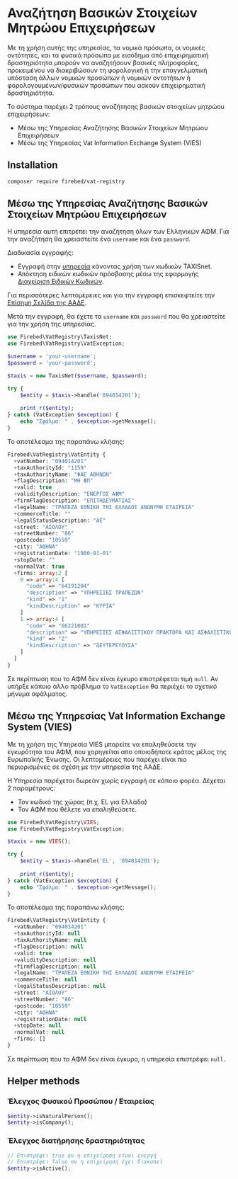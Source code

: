 # Αναζήτηση Βασικών Στοιχείων Μητρώου Επιχειρήσεων

Με τη χρήση αυτής της υπηρεσίας, τα νομικά πρόσωπα, οι νομικές οντότητες,
και τα φυσικά πρόσωπα με εισόδημα από επιχειρηματική δραστηριότητα μπορούν
να αναζητήσουν βασικές πληροφορίες, προκειμένου να διακριβώσουν τη φορολογική
ή την επαγγελματική υπόσταση άλλων νομικών προσώπων ή νομικών οντοτήτων ή
φορολογουμένων/φυσικών προσώπων που ασκούν επιχειρηματική δραστηριότητα.

Το σύστημα παρέχει 2 τρόπους αναζήτησης βασικών στοιχείων μητρώου επιχειρήσεων:

- Μέσω της Υπηρεσίας Αναζήτησης Βασικών Στοιχείων Μητρώου Επιχειρήσεων
- Μέσω της Υπηρεσίας Vat Information Exchange System (VIES)

## Installation

```bash
composer require firebed/vat-registry
```

## Μέσω της Υπηρεσίας Αναζήτησης Βασικών Στοιχείων Μητρώου Επιχειρήσεων

Η υπηρεσία αυτή επιτρέπει την αναζήτηση όλων των Ελληνικών ΑΦΜ. Για την αναζήτηση
θα χρειαστείτε ένα `username` και ένα `password`.

Διαδικασία εγγραφής:

- Εγγραφή στην [υπηρεσία](https://www1.aade.gr/webtax/wspublicreg/faces/pages/wspublicreg/menu.xhtml) κάνοντας χρήση των κωδικών TAXISnet.
- Απόκτηση ειδικών κωδικών πρόσβασης μέσω της εφαρμογής [Διαχείριση Ειδικών Κωδικών](https://www1.aade.gr/sgsisapps/tokenservices/protected/displayConsole.htm).

Για περισσότερες λεπτομέρειες και για την εγγραφή επισκεφτείτε
την [Επίσημη Σελίδα της ΑΑΔΕ](https://www.aade.gr/anazitisi-basikon-stoiheion-mitrooy-epiheiriseon).

Μετά την εγγραφή, θα έχετε τα `username` και `password` που θα χρειαστείτε για την
χρήση της υπηρεσίας.

```php
use Firebed\VatRegistry\TaxisNet;
use Firebed\VatRegistry\VatException;

$username = 'your-username';
$password = 'your-password';

$taxis = new TaxisNet($username, $password);

try {
    $entity = $taxis->handle('094014201');
    
    print_r($entity);
} catch (VatException $exception) {
    echo "Σφάλμα: " . $exception->getMessage();
}
```

Το αποτέλεσμα της παραπάνω κλήσης:

```php
Firebed\VatRegistry\VatEntity {
  +vatNumber: "094014201"
  +taxAuthorityId: "1159"
  +taxAuthorityName: "ΦΑΕ ΑΘΗΝΩΝ"
  +flagDescription: "ΜΗ ΦΠ"
  +valid: true
  +validityDescription: "ΕΝΕΡΓΟΣ ΑΦΜ"
  +firmFlagDescription: "ΕΠΙΤΗΔΕΥΜΑΤΙΑΣ"
  +legalName: "ΤΡΑΠΕΖΑ ΕΘΝΙΚΗ ΤΗΣ ΕΛΛΑΔΟΣ ΑΝΩΝΥΜΗ ΕΤΑΙΡΕΙΑ"
  +commerceTitle: ""
  +legalStatusDescription: "ΑΕ"
  +street: "ΑΙΟΛΟΥ"
  +streetNumber: "86"
  +postcode: "10559"
  +city: "ΑΘΗΝΑ"
  +registrationDate: "1900-01-01"
  +stopDate: ""
  +normalVat: true
  +firms: array:2 [
    0 => array:4 [
      "code" => "64191204"
      "description" => "ΥΠΗΡΕΣΙΕΣ ΤΡΑΠΕΖΩΝ"
      "kind" => "1"
      "kindDescription" => "ΚΥΡΙΑ"
    ]
    1 => array:4 [
      "code" => "66221001"
      "description" => "ΥΠΗΡΕΣΙΕΣ ΑΣΦΑΛΙΣΤΙΚΟΥ ΠΡΑΚΤΟΡΑ ΚΑΙ ΑΣΦΑΛΙΣΤΙΚΟΥ ΣΥΜΒΟΥΛΟΥ"
      "kind" => "2"
      "kindDescription" => "ΔΕΥΤΕΡΕΥΟΥΣΑ"
    ]
  ]
}
```

Σε περίπτωση που το ΑΦΜ δεν είναι έγκυρο επιστρέφεται τιμή `null`. Αν υπήρξε κάποιο άλλο πρόβλημα το `VatException` θα
περιέχει το σχετικό μήνυμα σφάλματος.

## Μέσω της Υπηρεσίας Vat Information Exchange System (VIES)

Με τη χρήση της Υπηρεσία VIES μπορείτε να επαληθεύσετε την εγκυρότητα του ΑΦΜ,
που χορηγείται απο οποιοδήποτε κράτος μέλος της Ευρωπαϊκής Ένωσης. Οι λεπτομέρειες
που παρέχει είναι πιο περιορισμένες σε σχέση με την υπηρεσία της ΑΑΔΕ.

Η Υπηρεσία παρέχεται δωρεάν χωρίς εγγραφή σε κάποιο φορέα. Δέχεται 2 παραμέτρους:
- Τον κωδικό της χώρας (π.χ. EL για Ελλάδα)
- Τον ΑΦΜ που θέλετε να επαληθεύσετε.

```php
use Firebed\VatRegistry\VIES;
use Firebed\VatRegistry\VatException;

$taxis = new VIES();

try {
    $entity = $taxis->handle('EL', '094014201');
    
    print_r($entity);
} catch (VatException $exception) {
    echo "Σφάλμα: " . $exception->getMessage();
}
```

Το αποτέλεσμα της παραπάνω κλήσης:

```php
Firebed\VatRegistry\VatEntity {
  +vatNumber: "094014201"
  +taxAuthorityId: null
  +taxAuthorityName: null
  +flagDescription: null
  +valid: true
  +validityDescription: null
  +firmflagDescription: null
  +legalName: "ΤΡΑΠΕΖΑ ΕΘΝΙΚΗ ΤΗΣ ΕΛΛΑΔΟΣ ΑΝΩΝΥΜΗ ΕΤΑΙΡΕΙΑ"
  +commerceTitle: null
  +legalStatusDescription: null
  +street: "ΑΙΟΛΟΥ"
  +streetNumber: "86"
  +postcode: "10559"
  +city: "ΑΘΗΝΑ"
  +registrationDate: null
  +stopDate: null
  +normalVat: null
  +firms: []
}
```

Σε περίπτωση που το ΑΦΜ δεν είναι έγκυρο, η υπηρεσία επιστρέφει `null`.

## Helper methods

### Έλεγχος Φυσικού Προσώπου / Εταιρείας

```php
$entity->isNaturalPerson();
$entity->isCompany();
```

### Έλεγχος διατήρησης δραστηριότητας

```php
// Επιστρέφει true αν η επιχείρηση είναι ενεργή
// Επιστρέφει false αν η επιχείρηση έχει διακοπεί
$entity->isActive();
```